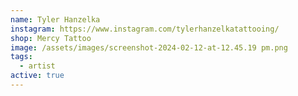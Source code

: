 ```yaml
---
name: Tyler Hanzelka
instagram: https://www.instagram.com/tylerhanzelkatattooing/
shop: Mercy Tattoo
image: /assets/images/screenshot-2024-02-12-at-12.45.19 pm.png
tags:
  - artist
active: true
---
```


